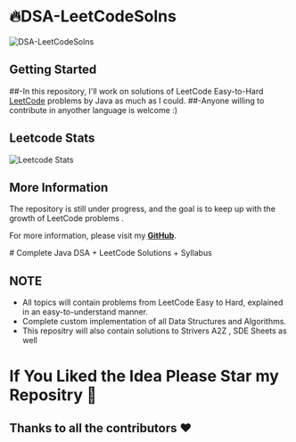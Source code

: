  




# 🔥DSA-LeetCodeSolns

![DSA-LeetCodeSolns](https://socialify.git.ci/animeshhh/DSA-LeetCodeSolns-Java/image?description=1&font=Inter&language=1&owner=1&pattern=Charlie%20Brown&theme=Dark)



## Getting Started

##-In this repository, I'll work on solutions of LeetCode Easy-to-Hard [LeetCode](https://leetcode.com/problemset/all/) problems by Java as much as I could.
##-Anyone willing to contribute in anyother language is welcome :)

## Leetcode Stats
![Leetcode Stats](https://leetcard.jacoblin.cool/animeshofficial9?ext=activity)

## More Information

The repository is still under progress, and the goal is to keep up with the growth of LeetCode problems .

For more information, please visit my [**GitHub**](https://github.com/animeshhh).

﻿# Complete Java DSA + LeetCode Solutions + Syllabus

## NOTE
- All topics will contain problems from LeetCode Easy to Hard, explained in an easy-to-understand manner.
- Complete custom implementation of all Data Structures and Algorithms.
- This repositry will also contain solutions to Strivers A2Z , SDE Sheets as well

# If You Liked the Idea Please Star my Repositry 🌟
## Thanks to all the contributors ❤️

